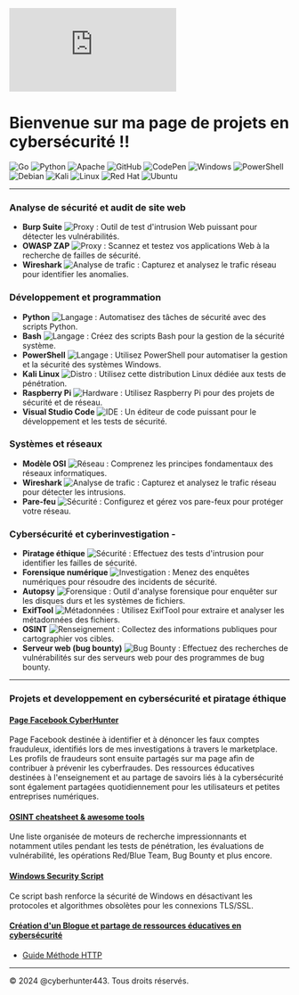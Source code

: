 ![header-image](https://fr.freepik.com/vecteurs-libre/concept-cybersecurite_7970725.htm#page=2&query=cyber%20securite&position=38&from_view=keyword&track=ais_user&uuid=34a3d960-4dfc-4cb7-a786-ce493692c504)
# Bienvenue sur ma page de projets en cybersécurité !!  

![Go](https://img.shields.io/badge/go-%2300ADD8.svg?style=for-the-badge&logo=go&logoColor=white) ![Python](https://img.shields.io/badge/python-3670A0?style=for-the-badge&logo=python&logoColor=ffdd54) ![Apache](https://img.shields.io/badge/apache-%23D42029.svg?style=for-the-badge&logo=apache&logoColor=white) ![GitHub](https://img.shields.io/badge/github-%23121011.svg?style=for-the-badge&logo=github&logoColor=white) ![CodePen](https://img.shields.io/badge/Codepen-000000?style=for-the-badge&logo=codepen&logoColor=white) ![Windows](https://img.shields.io/badge/Windows-0078D6?style=for-the-badge&logo=windows&logoColor=white) ![PowerShell](https://img.shields.io/badge/PowerShell-%235391FE.svg?style=for-the-badge&logo=powershell&logoColor=white) ![Debian](https://img.shields.io/badge/Debian-D70A53?style=for-the-badge&logo=debian&logoColor=white) 
![Kali](https://img.shields.io/badge/Kali-268BEE?style=for-the-badge&logo=kalilinux&logoColor=white) ![Linux](https://img.shields.io/badge/Linux-FCC624?style=for-the-badge&logo=linux&logoColor=black) ![Red Hat](https://img.shields.io/badge/Red%20Hat-EE0000?style=for-the-badge&logo=redhat&logoColor=white) ![Ubuntu](https://img.shields.io/badge/Ubuntu-E95420?style=for-the-badge&logo=ubuntu&logoColor=white)    

---

### Analyse de sécurité et audit de site web
- **Burp Suite** <img src="https://img.shields.io/badge/-Proxy-orange" alt="Proxy"> : Outil de test d'intrusion Web puissant pour détecter les vulnérabilités.
- **OWASP ZAP** <img src="https://img.shields.io/badge/-Proxy-orange" alt="Proxy"> : Scannez et testez vos applications Web à la recherche de failles de sécurité.
- **Wireshark** <img src="https://img.shields.io/badge/-Analyse_de_trafic-blue" alt="Analyse de trafic"> : Capturez et analysez le trafic réseau pour identifier les anomalies.

### Développement et programmation
- **Python** <img src="https://img.shields.io/badge/-Langage-green" alt="Langage"> : Automatisez des tâches de sécurité avec des scripts Python.
- **Bash** <img src="https://img.shields.io/badge/-Langage-green" alt="Langage"> : Créez des scripts Bash pour la gestion de la sécurité système.
- **PowerShell** ![Langage](https://img.shields.io/badge/-Langage-green) : Utilisez PowerShell pour automatiser la gestion et la sécurité des systèmes Windows.
- **Kali Linux** <img src="https://img.shields.io/badge/-Distro-red" alt="Distro"> : Utilisez cette distribution Linux dédiée aux tests de pénétration.
- **Raspberry Pi** ![Hardware](https://img.shields.io/badge/-Hardware-red) : Utilisez Raspberry Pi pour des projets de sécurité et de réseau.
- **Visual Studio Code** ![IDE](https://img.shields.io/badge/-IDE-blue) : Un éditeur de code puissant pour le développement et les tests de sécurité.

### Systèmes et réseaux
- **Modèle OSI** <img src="https://img.shields.io/badge/-Réseau-purple" alt="Réseau"> : Comprenez les principes fondamentaux des réseaux informatiques.
- **Wireshark** <img src="https://img.shields.io/badge/-Analyse_de_trafic-blue" alt="Analyse de trafic"> : Capturez et analysez le trafic réseau pour détecter les intrusions.
- **Pare-feu** <img src="https://img.shields.io/badge/-Sécurité-yellow" alt="Sécurité"> : Configurez et gérez vos pare-feux pour protéger votre réseau.


### Cybersécurité et cyberinvestigation - 
- **Piratage éthique** ![Sécurité](https://img.shields.io/badge/-Sécurité-yellow) : Effectuez des tests d'intrusion pour identifier les failles de sécurité. 
- **Forensique numérique** ![Investigation](https://img.shields.io/badge/-Investigation-gray) : Menez des enquêtes numériques pour résoudre des incidents de sécurité. 
- **Autopsy** ![Forensique](https://img.shields.io/badge/-Forensique-lightgray) : Outil d'analyse forensique pour enquêter sur les disques durs et les systèmes de fichiers. 
- **ExifTool** ![Métadonnées](https://img.shields.io/badge/-Métadonnées-lightgray) : Utilisez ExifTool pour extraire et analyser les métadonnées des fichiers. 
- **OSINT** ![Renseignement](https://img.shields.io/badge/-Renseignement-brown) : Collectez des informations publiques pour cartographier vos cibles. 
- **Serveur web (bug bounty)** ![Bug Bounty](https://img.shields.io/badge/-Bug_Bounty-blue) : Effectuez des recherches de vulnérabilités sur des serveurs web pour des programmes de bug bounty.


---

### Projets et developpement en cybersécurité et piratage éthique 

#### [Page Facebook CyberHunter](https://www.facebook.com/share/JKT6SFrFciQnZBBA/?mibextid=LQQJ4d)
Page Facebook destinée à identifier et à dénoncer les faux comptes frauduleux, identifiés lors de mes investigations à travers le marketplace. Les profils de fraudeurs sont ensuite partagés sur ma page afin de contribuer à prévenir les cyberfraudes. Des ressources éducatives destinées à l'enseignement et au partage de savoirs liés à la cybersécurité sont également partagées quotidiennement pour les utilisateurs et petites entreprises numériques. 

#### [OSINT cheatsheet & awesome tools](https://github.com/cyberhunter443/cheatsheet)
Une liste organisée de moteurs de recherche impressionnants et notamment utiles pendant les tests de pénétration, les évaluations de vulnérabilité, les opérations Red/Blue Team, Bug Bounty et plus encore.

#### [Windows Security Script](https://github.com/cyberhunter443/Windows-Security-Script) 
Ce script bash renforce la sécurité de Windows en désactivant les protocoles et algorithmes obsolètes pour les connexions TLS/SSL. 

#### [Création d'un Blogue et partage de ressources éducatives en cybersécurité](https://hackmd.io/@cyberhunter)
- [Guide Méthode HTTP](https://hackmd.io/@cyberhunter)
  
---

&copy; 2024 @cyberhunter443. Tous droits réservés.


